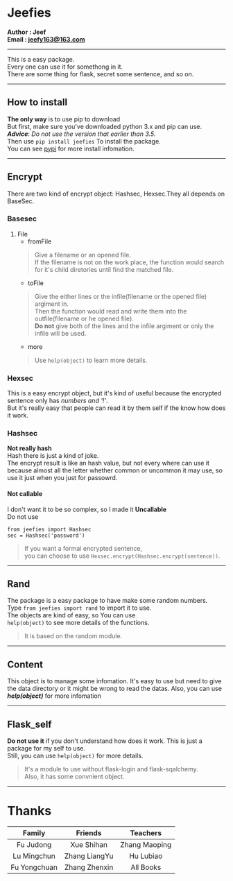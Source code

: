 # Jeefies
**Author : Jeef**  
**Email : jeefy163@163.com**  
***
This is a easy package.  
Every one can use it for somethong in it.  
There are some thing for flask, secret some sentence, and so on.

- - -
How to install
--------------
**The only way** is to use pip to download  
But first, make sure you've downloaded python 3.x and pip can use.  
___Advice___: *Do not use the version that earlier than 3.5.*  
Then use
`pip install jeefies`
To install the package.  
You can see [pypi](https://pypi.org/project/jeefies) for more install infomation.


- - -
## Encrypt  
There are two kind of encrypt object: Hashsec, Hexsec.They all depends on BaseSec.
### Basesec
1. File  
    * fromFile  
    > Give a filename or an opened file.  
    > If the filename is not on the work place, the function would search for it's child diretories until find the matched file.
    * toFile
    > Give the either lines or the infile(filename or the opened file) argiment in.  
    > Then the function would read and write them into the outfile(filename or he opened file).  
    > __Do not__ give both of the lines and the infile argiment or only the infile will be used.  
    * more
    > Use `help(object)` to learn more details.

### Hexsec
This is a easy encrypt object, but it's kind of useful because the encrypted sentence only has *numbers and '!'*.  
But it's really easy that people can read it by them self if the know how does it work.

### Hashsec
**Not really hash**  
Hash there is just a kind of joke.  
The encrypt result is like an hash value, but not every where can use it because almost all the letter whether common or uncommon it may use, so use it just when you just for passowrd.
#### Not callable
I don't want it to be so complex, so I made it **Uncallable**  
Do not use
```
from jeefies import Hashsec
sec = Hashsec('password')
```
> If you want a formal encrypted sentence,  
>you can choose to use `Hexsec.encrypt(Hashsec.encrypt(sentence))`.

- - -
## Rand
The package is a easy package to have make some random numbers.  
Type `from jeefies import rand` to import it to use.  
The objects are kind of easy, so You can use  
`help(object)` to see more details of the functions.  
> It is based on the random module.

- - -
## Content
This object is to manage some infomation.
It's easy to use but need to give the data directory or it might be wrong to read the datas.
Also, you can use ***help(object)*** for more infomation

- - -
## Flask_self
**Do not use it** if you don't understand how does it work.
This is just a package for my self to use.  
Still, you can use `help(object)` for more details.  
> It's a module to use without flask-login and flask-sqalchemy.  
> Also, it has some convnient object.

- - -
# Thanks
| **Family**   | **Friends**   | **Teachers** |
| :----------: | :-----------: | :----------: |
| Fu Judong    | Xue Shihan    | Zhang Maoping|
| Lu Mingchun  | Zhang LiangYu | Hu Lubiao    |
| Fu Yongchuan | Zhang Zhenxin | All Books    |